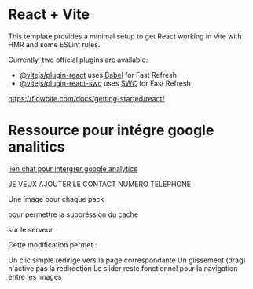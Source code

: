 # React + Vite

This template provides a minimal setup to get React working in Vite with HMR and some ESLint rules.

Currently, two official plugins are available:

- [@vitejs/plugin-react](https://github.com/vitejs/vite-plugin-react/blob/main/packages/plugin-react/README.md) uses [Babel](https://babeljs.io/) for Fast Refresh
- [@vitejs/plugin-react-swc](https://github.com/vitejs/vite-plugin-react-swc) uses [SWC](https://swc.rs/) for Fast Refresh


https://flowbite.com/docs/getting-started/react/


<!-- Google tag (gtag.js) -->
<script async src="https://www.googletagmanager.com/gtag/js?id=G-Q3GX7CRFPJ"></script>
<script>
  window.dataLayer = window.dataLayer || [];
  function gtag(){dataLayer.push(arguments);}
  gtag('js', new Date());

  gtag('config', 'G-Q3GX7CRFPJ');
</script>


# Ressource pour intégre google analitics

[lien chat pour intergrer google analytics](https://chatgpt.com/share/678685a4-baa0-8010-9467-90791481dd8f)


JE VEUX AJOUTER LE CONTACT NUMERO TELEPHONE


Une image pour chaque pack


pour permettre la suppréssion du cache

sur le serveur

<!-- Cache-Control: no-store, no-cache, must-revalidate, proxy-revalidate
Pragma: no-cache
Expires: 0
Surrogate-Control: no-store -->



Cette modification permet :

Un clic simple redirige vers la page correspondante
Un glissement (drag) n'active pas la redirection
Le slider reste fonctionnel pour la navigation entre les images